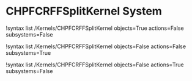 <!-- MOOSE Documentation Stub: Remove this when content is added. -->

# CHPFCRFFSplitKernel System

!syntax list /Kernels/CHPFCRFFSplitKernel objects=True actions=False subsystems=False

!syntax list /Kernels/CHPFCRFFSplitKernel objects=False actions=False subsystems=True

!syntax list /Kernels/CHPFCRFFSplitKernel objects=False actions=True subsystems=False
